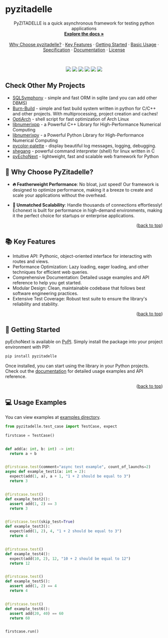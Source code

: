 # pyzitadelle

<a id="readme-top"></a> 

<div align="center">  
  <p align="center">
    PyZITADELLE is a quick asynchronous framework for testing python applications
    <br />
    <a href="https://alexeev-prog.github.io/pyzitadelle/"><strong>Explore the docs »</strong></a>
    <br />
    <br />
    <a href="#-why-choose-pyzitadelle">Why Choose pyzitadelle?</a>
    ·
    <a href="#-key-features">Key Features</a>
    ·
    <a href="#-getting-started">Getting Started</a>
    ·
    <a href="#-usage-examples">Basic Usage</a>
    ·
    <a href="#-specifications">Specification</a>
    ·
    <a href="https://alexeev-prog.github.io/pyzitadelle/">Documentation</a>
    ·
    <a href="https://github.com/alexeev-prog/pyzitadelle/blob/main/LICENSE">License</a>
  </p>
</div>
<br>
<p align="center">
    <img src="https://img.shields.io/github/languages/top/alexeev-prog/pyzitadelle?style=for-the-badge">
    <img src="https://img.shields.io/github/languages/count/alexeev-prog/pyzitadelle?style=for-the-badge">
    <img src="https://img.shields.io/github/license/alexeev-prog/pyzitadelle?style=for-the-badge">
    <img src="https://img.shields.io/github/stars/alexeev-prog/pyzitadelle?style=for-the-badge">
    <img src="https://img.shields.io/github/issues/alexeev-prog/pyzitadelle?style=for-the-badge">
    <img src="https://img.shields.io/github/last-commit/alexeev-prog/pyzitadelle?style=for-the-badge">
</p>


## Check Other My Projects

 + [SQLSymphony](https://github.com/alexeev-prog/SQLSymphony) - simple and fast ORM in sqlite (and you can add other DBMS)
 + [Burn-Build](https://github.com/alexeev-prog/burn-build) - simple and fast build system written in python for C/C++ and other projects. With multiprocessing, project creation and caches!
 + [OptiArch](https://github.com/alexeev-prog/optiarch) - shell script for fast optimization of Arch Linux
 + [libnumerixpp](https://github.com/alexeev-prog/libnumerixpp) - a Powerful C++ Library for High-Performance Numerical Computing
 + [libnumerixpy](https://github.com/alexeev-prog/libnumerixpy) - a Powerful Python Library for High-Performance Numerical Computing
 + [pycolor-palette](https://github.com/alexeev-prog/pycolor-palette) - display beautiful log messages, logging, debugging.
 + [shegang](https://github.com/alexeev-prog/shegang) - powerful command interpreter (shell) for linux written in C
 + [pyEchoNext](https://github.com/alexeev-prog/pyEchoNext) - lightweight, fast and scalable web framework for Python

## 🤔 Why Choose PyZitadelle?

- **🔥 Featherweight Performance**: No bloat, just speed! Our framework is designed to optimize performance, making it a breeze to create and scale your applications without the overhead.
  
- **💼 Unmatched Scalability**: Handle thousands of connections effortlessly! Echonext is built for performance in high-demand environments, making it the perfect choice for startups or enterprise applications.

<p align="right">(<a href="#readme-top">back to top</a>)</p>

## 📚 Key Features

- Intuitive API: Pythonic, object-oriented interface for interacting with routes and views.
- Performance Optimization: Lazy loading, eager loading, and other techniques for efficient web queries.
- Comprehensive Documentation: Detailed usage examples and API reference to help you get started.
- Modular Design: Clean, maintainable codebase that follows best software engineering practices.
- Extensive Test Coverage: Robust test suite to ensure the library's reliability and stability.

<p align="right">(<a href="#readme-top">back to top</a>)</p>

## 🚀 Getting Started

pyEchoNext is available on [PyPI](https://pypi.org/project/pyzitadelle). Simply install the package into your project environment with PIP:

```bash
pip install pyzitadelle
```

Once installed, you can start using the library in your Python projects. Check out the [documentation](https://alexeev-prog.github.io/pyzitadelle) for detailed usage examples and API reference.

<p align="right">(<a href="#readme-top">back to top</a>)</p>

## 💻 Usage Examples
You can view examples at [examples directory](./examples).

```python
from pyzitadelle.test_case import TestCase, expect

firstcase = TestCase()


def add(a: int, b: int) -> int:
  return a + b


@firstcase.test(comment="async test example", count_of_launchs=2)
async def example_test1(a: int = 2):
  expect(add(1, a), a + 1, "1 + 2 should be equal to 3")
  return 3


@firstcase.test()
def example_test2():
  assert add(1, 2) == 3
  return 3


@firstcase.test(skip_test=True)
def example_test3():
  expect(add(1, 2), 4, "1 + 2 should be equal to 3")
  return 4


@firstcase.test()
def example_test4():
  expect(add(10, 2), 12, "10 + 2 should be equal to 12")
  return 12


@firstcase.test()
def example_test5():
  assert add(1, 2) == 4
  return 4


@firstcase.test()
def example_test6():
  assert add(20, 40) == 60
  return 60


firstcase.run()
```
